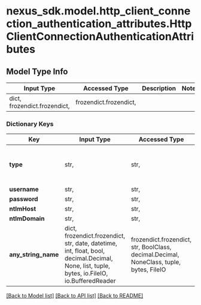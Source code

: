 # nexus_sdk.model.http_client_connection_authentication_attributes.HttpClientConnectionAuthenticationAttributes

## Model Type Info

| Input Type                   | Accessed Type          | Description | Notes |
| ---------------------------- | ---------------------- | ----------- | ----- |
| dict, frozendict.frozendict, | frozendict.frozendict, |             |

### Dictionary Keys

| Key                 | Input Type                                                                                                                                  | Accessed Type                                                                           | Description                                                        | Notes                                            |
| ------------------- | ------------------------------------------------------------------------------------------------------------------------------------------- | --------------------------------------------------------------------------------------- | ------------------------------------------------------------------ | ------------------------------------------------ |
| **type**            | str,                                                                                                                                        | str,                                                                                    | Authentication type                                                | [optional] must be one of ["username", "ntlm", ] |
| **username**        | str,                                                                                                                                        | str,                                                                                    |                                                                    | [optional]                                       |
| **password**        | str,                                                                                                                                        | str,                                                                                    |                                                                    | [optional]                                       |
| **ntlmHost**        | str,                                                                                                                                        | str,                                                                                    |                                                                    | [optional]                                       |
| **ntlmDomain**      | str,                                                                                                                                        | str,                                                                                    |                                                                    | [optional]                                       |
| **any_string_name** | dict, frozendict.frozendict, str, date, datetime, int, float, bool, decimal.Decimal, None, list, tuple, bytes, io.FileIO, io.BufferedReader | frozendict.frozendict, str, BoolClass, decimal.Decimal, NoneClass, tuple, bytes, FileIO | any string name can be used but the value must be the correct type | [optional]                                       |

[[Back to Model list]](../../README.md#documentation-for-models) [[Back to API list]](../../README.md#documentation-for-api-endpoints) [[Back to README]](../../README.md)
